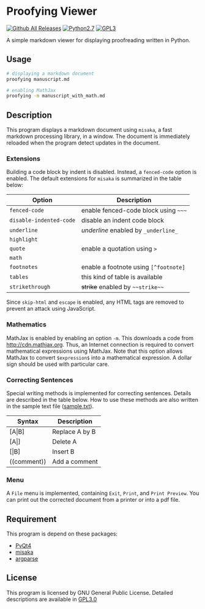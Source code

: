 # Proofying Viewer
[![Github All Releases](https://img.shields.io/github/downloads/xr0038/proofying/total.svg?maxAge=2592000)](https://github.com/xr0038/proofying/) [![Python2.7](https://img.shields.io/badge/python-2,3-blue.svg)]() [![GPL3]( https://img.shields.io/badge/license-GPL3.0-blue.svg )](https://github.com/xr0038/proofying/blob/master/LICENSE)

A simple markdown viewer for displaying proofreading written in Python.

## Usage

~~~sh
# displaying a markdown document
proofying manuscript.md

# enabling MathJax
proofying -m manuscript_with_math.md
~~~


## Description
This program displays a markdown document using `misaka`, a fast markdown processing library, in a window. The document is immediately reloaded when the program detect updates in the document.

### Extensions
Building a code block by indent is disabled. Instead, a `fenced-code` option is enabled. The default extensions for `misaka` is summarized in the table below:

|Option|Description|
|---|---|
|`fenced-code`| enable fenced-code block using `~~~`|
|`disable-indented-code`| disable an indent code block|
|`underline`|_underline_ enabled by `_underline_`|
|`highlight`| |
|`quote`| enable a quotation using `>`|
|`math`| |
|`footnotes`| enable a footnote using `[^footnote]`|
|`tables`| this kind of table is available|
|`strikethrough`| ~~strike~~ enabled by `~~strike~~`|

Since `skip-html` and `escape` is enabled, any HTML tags are removed to prevent an attack using JavaScript.

### Mathematics
MathJax is enabled by enabling an option `-m`. This downloads a code from http://cdn.mathjax.org. Thus, an Internet connection is required to convert mathematical expressions using MathJax. Note that this option allows MathJax to convert `$expression$` into a mathematical expression. A dollar sign should be used with particular care.

### Correcting Sentences
Special writing methods is implemented for correcting sentences. Details are described in the table below. How to use these methods are also written in the sample text file ([sample.txt](https://github.com/xr0038/proofying/blob/master/sample.txt)).

|Syntax|Description|
|---|---|
|&#91;A&#x7c;B]| Replace A by B|
|&#91;A&#x7c;]| Delete A|
|&#91;&#x7c;B]| Insert B|
|&#x28;&#x28;comment))| Add a comment|

### Menu
A `File` menu is implemented, containing `Exit`, `Print`, and `Print Preview`. You can print out the corrected document from a printer or into a pdf file.


## Requirement
This program is depend on these packages:

- [PyQt4](https://pypi.python.org/pypi/PyQt4)
- [misaka](https://pypi.python.org/pypi/misaka)
- [argparse](https://pypi.python.org/pypi/argparse)

## License
This program is licensed by GNU General Public License. Detailed descriptions are available in [GPL3.0](https://github.com/xr0038/proofying/blob/master/LICENSE)
